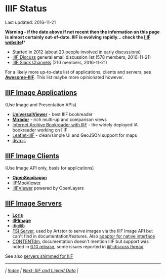 # IIIF Status

Last updated: 2016-11-21

**Warning - if the date above if not recent then the information on this page is almost certainly out-of-date. IIIF is evolving rapidly... check the [IIIF website](http://iiif.io/)!***

  * Started in 2012 (about 20 people involved in early discussions)
  * [IIIF Discuss](https://groups.google.com/forum/#!forum/iiif-discuss) general email discussion list (578 members, 2016-11-21)
  * [IIIF Slack Channels](https://iiif.slack.com/stats) (210 members, 2016-11-21)

For a likely more up-to-date list of applications, clients and servers, see **[Awesome-IIIF](https://github.com/IIIF/awesome-iiif/blob/master/readme.md)**. This list maybe more opinionated however.

## [IIIF Image Applications](http://iiif.io/apps-demos/#image-viewing-clients)

(Use Image and Presentation APIs)

  * **[UniversalViewer](https://github.com/UniversalViewer/universalviewer)** - best IIIF bookreader
  * **[Mirador](http://projectmirador.org/)** - rich multi-up and comparison views
  * [Internet Archive Bookreader with IIIF](https://github.com/aeschylus/IIIFBookReader) - the widely deployed IA bookreader working on IIIF
  * [Leaflet-IIIF](https://github.com/mejackreed/Leaflet-IIIF) - clean/simple UI and GeoJSON support for maps
  * [diva.js](http://ddmal.github.io/diva.js/)

## [IIIF Image Clients](http://iiif.io/apps-demos/#image-viewing-clients)

(Use Image API only, basis for applications)

  * **[OpenSeadragon](https://openseadragon.github.io/examples/tilesource-iiif/)**
  * [IIPMooViewer](http://iipimage.sourceforge.net/documentation/iipmooviewer/)
  * [IIIFViewer](https://github.com/klokantech/iiifviewer) powered by OpenLayers

## [IIIF Image Servers](http://iiif.io/apps-demos/#image-servers)

  * **[Loris](https://github.com/loris-imageserver/loris)**
  * **[IIPImage](https://github.com/ruven/iipsrv)**
  * [digilib](http://digilib.sourceforge.net/iiif-api.html)
  * [FSI Server](https://www.neptunelabs.com/products/fsi-server/), used by Artstor to serve images via the IIIF Image API but can't find in documentation/features. Also [adaptor for native interface](https://github.com/jhu-digital-manuscripts/rosa/tree/master/rosa-iiif-endpoint)
  * [CONTENTdm](http://www.oclc.org/en-US/contentdm.html), documentation doesn't mention IIIF but support was noted in [6.10 release](https://www.oclc.org/content/dam/support/release-notes/contentdm/2016/CdmOct2016ReleaseNotes.pdf), some issues reported in [iiif-discuss thread](https://groups.google.com/forum/#!topic/iiif-discuss/zf5rC1YMI34)

See also [servers shimmed for IIIF](https://github.com/IIIF/awesome-iiif/blob/master/readme.md#image-server-shims)

---

_| [Index](README.md) | [Next: IIIF and Linked Data](iiif_ld/README.md) |_
